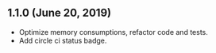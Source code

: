 ## 1.1.0 (June 20, 2019)

* Optimize memory consumptions, refactor code and tests.
* Add circle ci status badge.
